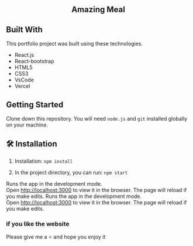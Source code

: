 <h2 align="center">
  Amazing Meal<br/>
</h2>

## Built With

This portfolio project was built using these technologies.

- React.js
- React-bootstrap
- HTML5
- CSS3
- VsCode
- Vercel

## Getting Started

Clone down this repository. You will need `node.js` and `git` installed globally on your machine.

## 🛠 Installation

1. Installation: `npm install`

2. In the project directory, you can run: `npm start`

Runs the app in the development mode.\
Open [http://localhost:3000](http://localhost:3000) to view it in the browser.
The page will reload if you make edits.
Runs the app in the development mode.\
Open [http://localhost:3000](http://localhost:3000) to view it in the browser.
The page will reload if you make edits.

### if you like the website

Please give me a ⭐ and hope you enjoy it
